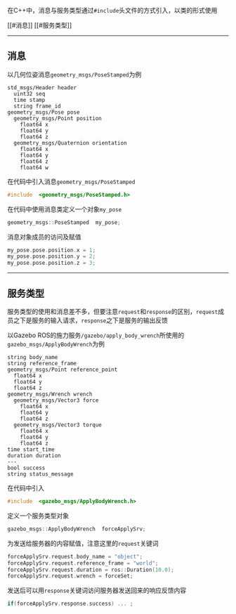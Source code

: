 在C++中，消息与服务类型通过`#include`头文件的方式引入，以类的形式使用

[[#消息]]
[[#服务类型]]

---
## 消息

以几何位姿消息`geometry_msgs/PoseStamped`为例

```msg
std_msgs/Header header
  uint32 seq
  time stamp
  string frame_id
geometry_msgs/Pose pose
  geometry_msgs/Point position
    float64 x
    float64 y
    float64 z
  geometry_msgs/Quaternion orientation
    float64 x
    float64 y
    float64 z
    float64 w
```

在代码中引入消息`geometry_msgs/PoseStamped`

```cpp
#include  <geometry_msgs/PoseStamped.h>
```

在代码中使用消息类定义一个对象`my_pose`

```cpp
geometry_msgs::PoseStamped  my_pose;
```

消息对象成员的访问及赋值

```cpp
my_pose.pose.position.x = 1;
my_pose.pose.position.y = 2;
my_pose.pose.position.z = 3;
```

---
## 服务类型

服务类型的使用和消息差不多，但要注意`request`和`response`的区别，`request`成员之下是服务的输入请求，`response`之下是服务的输出反馈

以Gazebo ROS的施力服务`/gazebo/apply_body_wrench`所使用的`gazebo_msgs/ApplyBodyWrench`为例

```srv
string body_name
string reference_frame
geometry_msgs/Point reference_point
  float64 x
  float64 y
  float64 z
geometry_msgs/Wrench wrench
  geometry_msgs/Vector3 force
    float64 x
    float64 y
    float64 z
  geometry_msgs/Vector3 torque
    float64 x
    float64 y
    float64 z
time start_time
duration duration
---
bool success
string status_message
```

在代码中引入

```cpp
#include  <gazebo_msgs/ApplyBodyWrench.h>
```

定义一个服务类型对象

```cpp
gazebo_msgs::ApplyBodyWrench  forceApplySrv;
```

为发送给服务器的内容赋值，注意这里的`request`关键词

```cpp
forceApplySrv.request.body_name = "object";
forceApplySrv.request.reference_frame = "world";
forceApplySrv.request.duration = ros::Duration(10.0);
forceApplySrv.request.wrench = forceSet;
```

发送后可以用`response`关键词访问服务器发送回来的响应反馈内容

```cpp
if(forceApplySrv.response.success) ... ;
```